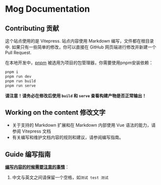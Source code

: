 # Mog Documentation

## Contributing 贡献

这个站点使用的是 Vitepress. 站点内容使用 Markdown 编写，文件都在根目录中. 如果只有一些简单的修改，你可以直接在 GitHub 网页端进行修改并新建一个 Pull Request.

在本地开发中，[pnpm](https://pnpm.io/) 被选用为项目的包管理器，你需要使用pnpm安装依赖：

```bash
pnpm i
pnpm run dev
pnpm run build
pnpm run serve
```

**请注意！请务必在修改后使用 `build` 和 `serve` 查看构建产物是否正常输出！**

## Working on the content 修改文字

- 关于支持的 Markdown 扩展和在 Markdown 内部使用 Vue 语法的能力，请参阅 Vitepress 文档
- 有关编写和维护文档内容的规则和建议，请参阅编写指南。

## Guide 编写指南

**<u>编写内容的时候需要注意的事情</u>**：

1. 中文与英文之间请保留一个空格，如`测试 test 测试`